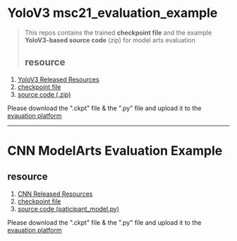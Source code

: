 # YoloV3 msc21_evaluation_example
> This repos contains the trained **checkpoint file** and the example **YoloV3-based source code** (zip) for model arts evaluation
> ## resource
1. [YoloV3 Released Resources](https://github.com/MindSporeChallenge21/msc21_evaluation_example/releases/tag/v1.0)
2. [checkpoint file](https://github.com/MindSporeChallenge21/msc21_evaluation_example/releases/download/v1.0/yolov3_1-200_14-2.ckpt)
3. [source code (.zip)](https://github.com/MindSporeChallenge21/msc21_evaluation_example/releases/download/v1.0/yolo.zip)

Please download the ".ckpt" file & the ".py" file and upload it to the [evauation platform](https://mindsporechallenge.com/submission)

---
# CNN ModelArts Evaluation Example
## resource
1. [CNN Released Resources](https://github.com/MindSporeChallenge21/msc21_evaluation_example/releases/tag/v2.0)
2. [checkpoint file](https://github.com/MindSporeChallenge21/msc21_evaluation_example/releases/download/v2.0/bamboo_conv.ckpt)
3. [source code (paticipant_model.py)](https://github.com/MindSporeChallenge21/msc21_evaluation_example/releases/download/v2.0/participant_model.py)

Please download the ".ckpt" file & the ".py" file and upload it to the [evauation platform](https://mindsporechallenge.com/submission)

